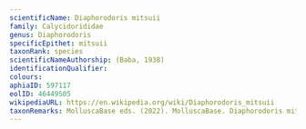 ```yaml
---
scientificName: Diaphorodoris mitsuii
family: Calycidorididae
genus: Diaphorodoris
specificEpithet: mitsuii
taxonRank: species
scientificNameAuthorship: (Baba, 1938)
identificationQualifier: 
colours:
aphiaID: 597117
eolID: 46449505
wikipediaURL: https://en.wikipedia.org/wiki/Diaphorodoris_mitsuii
taxonRemarks: MolluscaBase eds. (2022). MolluscaBase. Diaphorodoris mitsuii (Baba, 1938). Accessed through: World Register of Marine Species at: https://www.marinespecies.org/aphia.php?p=taxdetails&id=597117 on 2022-02-24
---
```

